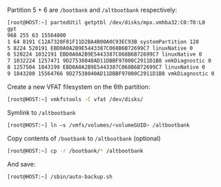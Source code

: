 Partition 5 + 6 are `/bootbank` and `/altbootbank` respectively:

```bash
[root@HOST:~] partedUtil getptbl /dev/disks/mpx.vmhba32:C0:T0:L0
gpt
968 255 63 15564800
1 64 8191 C12A7328F81F11D2BA4B00A0C93EC93B systemPartition 128
5 8224 520191 EBD0A0A2B9E5443387C068B6B72699C7 linuxNative 0
6 520224 1032191 EBD0A0A2B9E5443387C068B6B72699C7 linuxNative 0
7 1032224 1257471 9D27538040AD11DBBF97000C2911D1B8 vmkDiagnostic 0
8 1257504 1843199 EBD0A0A2B9E5443387C068B6B72699C7 linuxNative 0
9 1843200 15564766 9D27538040AD11DBBF97000C2911D1B8 vmkDiagnostic 0
```

Create a new VFAT filesystem on the 6th partition:

```bash
[root@HOST:~] vmkfstools -C vfat /dev/disks/
```

Symlink to `/altbootbank`

```bash
[root@HOST:~] ln –s /vmfs/volumes/<volumeGUID> /altbootbank
```

Copy contents of `/bootbank` to `/altbootbank` (optional)

```bash
[root@HOST:~] cp -r /bootbank/* /altbootbank
```

And save:

```bash
[root@HOST:~] /sbin/auto-backup.sh
```
